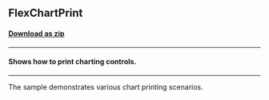 ## FlexChartPrint
#### [Download as zip](https://downgit.github.io/#/home?url=https://github.com/GrapeCity/ComponentOne-UWP-Samples/tree/master/C1.UWP.FlexChart/CS/FlexChartPrint)
____
#### Shows how to print charting controls.
____
The sample demonstrates various chart printing scenarios.
